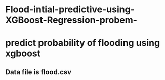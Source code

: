 # Flood-intial-predictive-using-XGBoost-Regression-probem-
# predict probability of flooding using xgboost
## Data file is flood.csv
